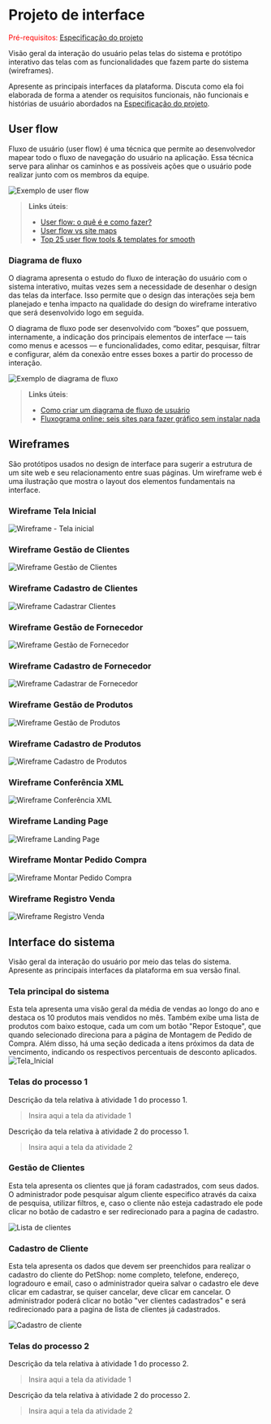 
# Projeto de interface

<span style="color:red">Pré-requisitos: <a href="02-Especificacao.md"> Especificação do projeto</a></span>

Visão geral da interação do usuário pelas telas do sistema e protótipo interativo das telas com as funcionalidades que fazem parte do sistema (wireframes).

 Apresente as principais interfaces da plataforma. Discuta como ela foi elaborada de forma a atender os requisitos funcionais, não funcionais e histórias de usuário abordados na <a href="02-Especificacao.md"> Especificação do projeto</a></span>.

 ## User flow

Fluxo de usuário (user flow) é uma técnica que permite ao desenvolvedor mapear todo o fluxo de navegação do usuário na aplicação. Essa técnica serve para alinhar os caminhos e as possíveis ações que o usuário pode realizar junto com os membros da equipe.

![Exemplo de user flow](images/user_flow.jpg)

> **Links úteis**:
> - [User flow: o quê é e como fazer?](https://medium.com/7bits/fluxo-de-usu%C3%A1rio-user-flow-o-que-%C3%A9-como-fazer-79d965872534)
> - [User flow vs site maps](http://designr.com.br/sitemap-e-user-flow-quais-as-diferencas-e-quando-usar-cada-um/)
> - [Top 25 user flow tools & templates for smooth](https://www.mockplus.com/blog/post/user-flow-tools)

### Diagrama de fluxo

O diagrama apresenta o estudo do fluxo de interação do usuário com o sistema interativo, muitas vezes sem a necessidade de desenhar o design das telas da interface. Isso permite que o design das interações seja bem planejado e tenha impacto na qualidade do design do wireframe interativo que será desenvolvido logo em seguida.

O diagrama de fluxo pode ser desenvolvido com “boxes” que possuem, internamente, a indicação dos principais elementos de interface — tais como menus e acessos — e funcionalidades, como editar, pesquisar, filtrar e configurar, além da conexão entre esses boxes a partir do processo de interação.

![Exemplo de diagrama de fluxo](images/diagrama_fluxo.jpg)

> **Links úteis**:
> - [Como criar um diagrama de fluxo de usuário](https://www.lucidchart.com/blog/how-to-make-a-user-flow-diagram)
> - [Fluxograma online: seis sites para fazer gráfico sem instalar nada](https://www.techtudo.com.br/listas/2019/03/fluxograma-online-seis-sites-para-fazer-grafico-sem-instalar-nada.ghtml)

## Wireframes

São protótipos usados no design de interface para sugerir a estrutura de um site web e seu relacionamento entre suas páginas. Um wireframe web é uma ilustração que mostra o layout dos elementos fundamentais na interface.

### Wireframe Tela Inicial
![Wireframe - Tela inicial](https://github.com/user-attachments/assets/8cb54661-f103-472f-a18f-5aa9fedc81a5)

### Wireframe Gestão de Clientes
![Wireframe Gestão de Clientes](https://github.com/user-attachments/assets/d7741677-627b-4bed-a3bf-105db372a1f1)

### Wireframe Cadastro de Clientes
![Wireframe Cadastrar Clientes](https://github.com/user-attachments/assets/aabe6502-43a7-4a21-8dda-9a3169c8525f)

### Wireframe Gestão de Fornecedor
![Wireframe Gestão de Fornecedor]([https://github.com/user-attachments/assets/aabe6502-43a7-4a21-8dda-9a3169c8525f](https://github.com/ICEI-PUC-Minas-PCO-SI/2025-1-p3-tiapn-si-grupo-6/blob/main/docs/images/fornecedor-wireframe.png))

### Wireframe Cadastro de Fornecedor
![Wireframe Cadastrar de Fornecedor](https://github.com/ICEI-PUC-Minas-PCO-SI/2025-1-p3-tiapn-si-grupo-6/blob/main/docs/images/cadastro-fornecedor-wireframe.png)

### Wireframe Gestão de Produtos
![Wireframe Gestão de Produtos](https://github.com/ICEI-PUC-Minas-PCO-SI/2025-1-p3-tiapn-si-grupo-6/blob/main/docs/images/gestao-produtos-wireframe.png)

### Wireframe Cadastro de Produtos
![Wireframe Cadastro de Produtos](https://github.com/ICEI-PUC-Minas-PCO-SI/2025-1-p3-tiapn-si-grupo-6/blob/main/docs/images/cadastro-produtos-wireframe.png)

### Wireframe Conferência XML
![Wireframe Conferência XML](https://github.com/ICEI-PUC-Minas-PCO-SI/2025-1-p3-tiapn-si-grupo-6/blob/main/docs/images/conferencia-xml-wireframe.png)

### Wireframe Landing Page
![Wireframe Landing Page](https://github.com/ICEI-PUC-Minas-PCO-SI/2025-1-p3-tiapn-si-grupo-6/blob/main/docs/images/conferencia-xml-wireframe.png)

### Wireframe Montar Pedido Compra
![Wireframe Montar Pedido Compra](https://github.com/ICEI-PUC-Minas-PCO-SI/2025-1-p3-tiapn-si-grupo-6/blob/main/docs/images/pedido-compra-wireframe.png)

### Wireframe Registro Venda
![Wireframe Registro Venda](https://github.com/ICEI-PUC-Minas-PCO-SI/2025-1-p3-tiapn-si-grupo-6/blob/main/docs/images/registro-venda-wireframe.png)


## Interface do sistema

Visão geral da interação do usuário por meio das telas do sistema. Apresente as principais interfaces da plataforma em sua versão final.

### Tela principal do sistema

Esta tela apresenta uma visão geral da média de vendas ao longo do ano e destaca os 10 produtos mais vendidos no mês. Também exibe uma lista de produtos com baixo estoque, cada um com um botão "Repor Estoque", que quando selecionado direciona para a página de Montagem de Pedido de Compra. Além disso, há uma seção dedicada a itens próximos da data de vencimento, indicando os respectivos percentuais de desconto aplicados. 
![Tela_Inicial](https://github.com/user-attachments/assets/8b0b1b66-54ea-4405-b3db-dbdce92bad05)

###  Telas do processo 1

Descrição da tela relativa à atividade 1 do processo 1.

> Insira aqui a tela da atividade 1

Descrição da tela relativa à atividade 2 do processo 1.

> Insira aqui a tela da atividade 2

 ###  Gestão de Clientes
 Esta tela apresenta os clientes que já foram cadastrados, com seus dados. O administrador pode pesquisar algum cliente especifico através da caixa de pesquisa, utilizar filtros, e, caso o cliente não esteja cadastrado ele pode clicar no botão de cadastro e ser redirecionado para a pagina de cadastro.

![Lista de clientes](https://github.com/user-attachments/assets/0486d6c6-aed6-46e7-8aeb-a27fcaff23fb)

 

 ###  Cadastro de Cliente
 Esta tela apresenta os dados que devem ser preenchidos para realizar o cadastro do cliente do PetShop: nome completo, telefone, endereço, logradouro e email, caso o administrador queira salvar o cadastro ele deve clicar em cadastrar, se quiser cancelar, deve clicar em cancelar. O administrador poderá clicar no botão "ver clientes cadastrados" e será redirecionado para a pagina de lista de clientes já cadastrados. 
 
 ![Cadastro de cliente](https://github.com/user-attachments/assets/cd80a8c0-09ac-4d85-982c-a452c450702f)



### Telas do processo 2

Descrição da tela relativa à atividade 1 do processo 2.

> Insira aqui a tela da atividade 1

Descrição da tela relativa à atividade 2 do processo 2.

> Insira aqui a tela da atividade 2
